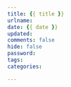 ```yaml
---
title: {{ title }}
urlname: 
date: {{ date }}
updated: 
comments: false
hide: false
password: 
tags:
categories: 

---
```






<!-- more -->
